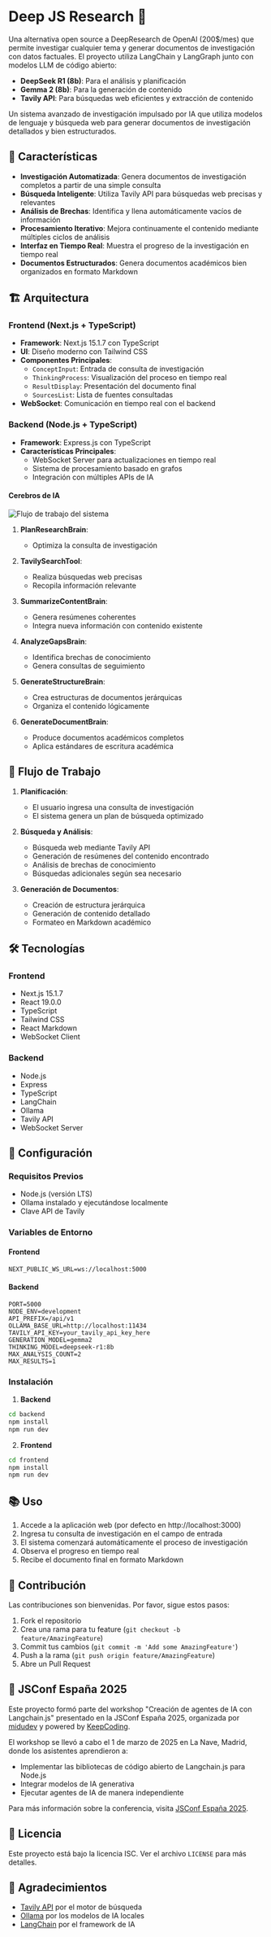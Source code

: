 # Deep JS Research 🧠

Una alternativa open source a DeepResearch de OpenAI (200$/mes) que permite investigar cualquier tema y generar documentos de investigación con datos factuales. El proyecto utiliza LangChain y LangGraph junto con modelos LLM de código abierto:
- **DeepSeek R1 (8b)**: Para el análisis y planificación
- **Gemma 2 (8b)**: Para la generación de contenido
- **Tavily API**: Para búsquedas web eficientes y extracción de contenido

Un sistema avanzado de investigación impulsado por IA que utiliza modelos de lenguaje y búsqueda web para generar documentos de investigación detallados y bien estructurados.

## 🌟 Características

- **Investigación Automatizada**: Genera documentos de investigación completos a partir de una simple consulta
- **Búsqueda Inteligente**: Utiliza Tavily API para búsquedas web precisas y relevantes
- **Análisis de Brechas**: Identifica y llena automáticamente vacíos de información
- **Procesamiento Iterativo**: Mejora continuamente el contenido mediante múltiples ciclos de análisis
- **Interfaz en Tiempo Real**: Muestra el progreso de la investigación en tiempo real
- **Documentos Estructurados**: Genera documentos académicos bien organizados en formato Markdown

## 🏗️ Arquitectura

### Frontend (Next.js + TypeScript)

- **Framework**: Next.js 15.1.7 con TypeScript
- **UI**: Diseño moderno con Tailwind CSS
- **Componentes Principales**:
  - `ConceptInput`: Entrada de consulta de investigación
  - `ThinkingProcess`: Visualización del proceso en tiempo real
  - `ResultDisplay`: Presentación del documento final
  - `SourcesList`: Lista de fuentes consultadas
- **WebSocket**: Comunicación en tiempo real con el backend

### Backend (Node.js + TypeScript)

- **Framework**: Express.js con TypeScript
- **Características Principales**:
  - WebSocket Server para actualizaciones en tiempo real
  - Sistema de procesamiento basado en grafos
  - Integración con múltiples APIs de IA

#### Cerebros de IA

![Flujo de trabajo del sistema](graph.png)

1. **PlanResearchBrain**: 
   - Optimiza la consulta de investigación

2. **TavilySearchTool**:
   - Realiza búsquedas web precisas
   - Recopila información relevante

3. **SummarizeContentBrain**:
   - Genera resúmenes coherentes
   - Integra nueva información con contenido existente

4. **AnalyzeGapsBrain**:
   - Identifica brechas de conocimiento
   - Genera consultas de seguimiento

5. **GenerateStructureBrain**:
   - Crea estructuras de documentos jerárquicas
   - Organiza el contenido lógicamente

6. **GenerateDocumentBrain**:
   - Produce documentos académicos completos
   - Aplica estándares de escritura académica

## 🔄 Flujo de Trabajo

1. **Planificación**:
   - El usuario ingresa una consulta de investigación
   - El sistema genera un plan de búsqueda optimizado

2. **Búsqueda y Análisis**:
   - Búsqueda web mediante Tavily API
   - Generación de resúmenes del contenido encontrado
   - Análisis de brechas de conocimiento
   - Búsquedas adicionales según sea necesario

3. **Generación de Documentos**:
   - Creación de estructura jerárquica
   - Generación de contenido detallado
   - Formateo en Markdown académico

## 🛠️ Tecnologías

### Frontend
- Next.js 15.1.7
- React 19.0.0
- TypeScript
- Tailwind CSS
- React Markdown
- WebSocket Client

### Backend
- Node.js
- Express
- TypeScript
- LangChain
- Ollama
- Tavily API
- WebSocket Server

## 🚀 Configuración

### Requisitos Previos
- Node.js (versión LTS)
- Ollama instalado y ejecutándose localmente
- Clave API de Tavily

### Variables de Entorno

#### Frontend
```env
NEXT_PUBLIC_WS_URL=ws://localhost:5000
```

#### Backend
```env
PORT=5000
NODE_ENV=development
API_PREFIX=/api/v1
OLLAMA_BASE_URL=http://localhost:11434
TAVILY_API_KEY=your_tavily_api_key_here
GENERATION_MODEL=gemma2
THINKING_MODEL=deepseek-r1:8b
MAX_ANALYSIS_COUNT=2
MAX_RESULTS=1
```

### Instalación

1. **Backend**
```bash
cd backend
npm install
npm run dev
```

2. **Frontend**
```bash
cd frontend
npm install
npm run dev
```

## 📚 Uso

1. Accede a la aplicación web (por defecto en http://localhost:3000)
2. Ingresa tu consulta de investigación en el campo de entrada
3. El sistema comenzará automáticamente el proceso de investigación
4. Observa el progreso en tiempo real
5. Recibe el documento final en formato Markdown

## 🤝 Contribución

Las contribuciones son bienvenidas. Por favor, sigue estos pasos:

1. Fork el repositorio
2. Crea una rama para tu feature (`git checkout -b feature/AmazingFeature`)
3. Commit tus cambios (`git commit -m 'Add some AmazingFeature'`)
4. Push a la rama (`git push origin feature/AmazingFeature`)
5. Abre un Pull Request

## 🎪 JSConf España 2025

Este proyecto formó parte del workshop "Creación de agentes de IA con Langchain.js" presentado en la JSConf España 2025, organizada por [midudev](https://github.com/midudev) y powered by [KeepCoding](https://keepcoding.io/).

El workshop se llevó a cabo el 1 de marzo de 2025 en La Nave, Madrid, donde los asistentes aprendieron a:
- Implementar las bibliotecas de código abierto de Langchain.js para Node.js
- Integrar modelos de IA generativa
- Ejecutar agentes de IA de manera independiente

Para más información sobre la conferencia, visita [JSConf España 2025](https://www.jsconf.es/).

## 📄 Licencia

Este proyecto está bajo la licencia ISC. Ver el archivo `LICENSE` para más detalles.

## 🙏 Agradecimientos

- [Tavily API](https://tavily.com) por el motor de búsqueda
- [Ollama](https://ollama.ai) por los modelos de IA locales
- [LangChain](https://js.langchain.com) por el framework de IA 